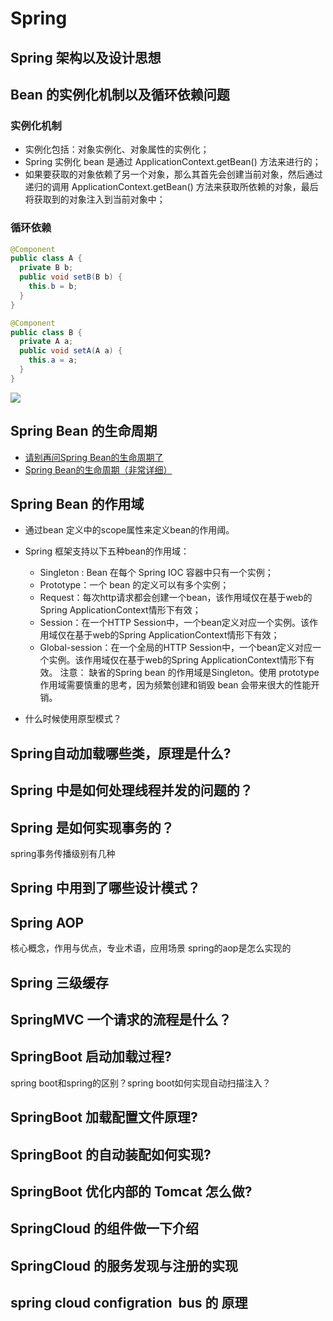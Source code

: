# Spring
## Spring 架构以及设计思想
## Bean 的实例化机制以及循环依赖问题
### 实例化机制
- 实例化包括：对象实例化、对象属性的实例化；
- Spring 实例化 bean 是通过 ApplicationContext.getBean() 方法来进行的；
- 如果要获取的对象依赖了另一个对象，那么其首先会创建当前对象，然后通过递归的调用 ApplicationContext.getBean() 方法来获取所依赖的对象，最后将获取到的对象注入到当前对象中；

### 循环依赖
```java
@Component
public class A {
  private B b;
  public void setB(B b) {
    this.b = b;
  }
}

@Component
public class B {
  private A a;
  public void setA(A a) {
    this.a = a;
  }
}
```

![](http://images.intflag.com/spring001.jpg)

## Spring Bean 的生命周期
- [请别再问Spring Bean的生命周期了](https://www.jianshu.com/p/1dec08d290c1)
- [Spring Bean的生命周期（非常详细）](https://www.cnblogs.com/zrtqsk/p/3735273.html)

## Spring Bean 的作用域
- 通过bean 定义中的scope属性来定义bean的作用阈。
- Spring 框架支持以下五种bean的作用域：
    - Singleton : Bean 在每个 Spring IOC 容器中只有一个实例；
    - Prototype：一个 bean 的定义可以有多个实例；
    - Request：每次http请求都会创建一个bean，该作用域仅在基于web的Spring ApplicationContext情形下有效；
    - Session：在一个HTTP Session中，一个bean定义对应一个实例。该作用域仅在基于web的Spring ApplicationContext情形下有效；
    - Global-session：在一个全局的HTTP Session中，一个bean定义对应一个实例。该作用域仅在基于web的Spring ApplicationContext情形下有效。 注意： 缺省的Spring bean 的作用域是Singleton。使用 prototype 作用域需要慎重的思考，因为频繁创建和销毁 bean 会带来很大的性能开销。

- 什么时候使用原型模式？

## Spring自动加载哪些类，原理是什么?

## Spring 中是如何处理线程并发的问题的？
## Spring 是如何实现事务的？
spring事务传播级别有几种
## Spring 中用到了哪些设计模式？
## Spring AOP
核心概念，作用与优点，专业术语，应用场景
spring的aop是怎么实现的
## Spring 三级缓存
## SpringMVC 一个请求的流程是什么？
## SpringBoot 启动加载过程?
spring boot和spring的区别？spring boot如何实现自动扫描注入？
## SpringBoot 加载配置文件原理?
## SpringBoot 的自动装配如何实现?
## SpringBoot 优化内部的 Tomcat 怎么做?
## SpringCloud 的组件做一下介绍
## SpringCloud 的服务发现与注册的实现
## spring cloud configration  bus 的 原理